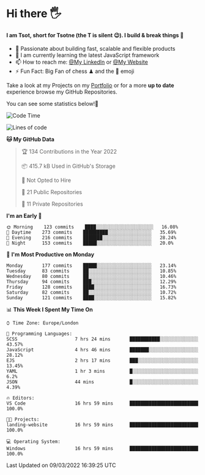 # Hi there :raised_hand_with_fingers_splayed:
#### I am Tsot, short for Tsotne (the T is silent :wink:). I build & break things :space_invader:
- :telescope: Passionate about building fast, scalable and flexible products
- :seedling: I am currently learning the latest JavaScript framework 
- :mailbox: How to reach me: [@My LinkedIn](https://www.linkedin.com/in/tsotne-gvadzabia/) or [@My Website](https://tsotne.co.uk/contact)
- :zap: Fun Fact: Big Fan of chess ♟ and the 👾 emoji

Take a look at my Projects on my [Portfolio](https://tsotne.co.uk/) or for a more **up to date** experience browse my GitHub Repositories.

You can see some statistics below!:space_invader:
<!--START_SECTION:waka-->
![Code Time](http://img.shields.io/badge/Code%20Time-572%20hrs%2010%20mins-blue)

![Lines of code](https://img.shields.io/badge/From%20Hello%20World%20I%27ve%20Written-2%20Million%20lines%20of%20code-blue)

**🐱 My GitHub Data** 

> 🏆 134 Contributions in the Year 2022
 > 
> 📦 415.7 kB Used in GitHub's Storage 
 > 
> 🚫 Not Opted to Hire
 > 
> 📜 21 Public Repositories 
 > 
> 🔑 11 Private Repositories  
 > 
**I'm an Early 🐤** 

```text
🌞 Morning    123 commits    ████░░░░░░░░░░░░░░░░░░░░░   16.08% 
🌆 Daytime    273 commits    █████████░░░░░░░░░░░░░░░░   35.69% 
🌃 Evening    216 commits    ███████░░░░░░░░░░░░░░░░░░   28.24% 
🌙 Night      153 commits    █████░░░░░░░░░░░░░░░░░░░░   20.0%

```
📅 **I'm Most Productive on Monday** 

```text
Monday       177 commits    █████░░░░░░░░░░░░░░░░░░░░   23.14% 
Tuesday      83 commits     ██░░░░░░░░░░░░░░░░░░░░░░░   10.85% 
Wednesday    80 commits     ██░░░░░░░░░░░░░░░░░░░░░░░   10.46% 
Thursday     94 commits     ███░░░░░░░░░░░░░░░░░░░░░░   12.29% 
Friday       128 commits    ████░░░░░░░░░░░░░░░░░░░░░   16.73% 
Saturday     82 commits     ██░░░░░░░░░░░░░░░░░░░░░░░   10.72% 
Sunday       121 commits    ████░░░░░░░░░░░░░░░░░░░░░   15.82%

```


📊 **This Week I Spent My Time On** 

```text
⌚︎ Time Zone: Europe/London

💬 Programming Languages: 
SCSS                     7 hrs 24 mins       ███████████░░░░░░░░░░░░░░   43.57% 
JavaScript               4 hrs 46 mins       ███████░░░░░░░░░░░░░░░░░░   28.12% 
EJS                      2 hrs 17 mins       ███░░░░░░░░░░░░░░░░░░░░░░   13.45% 
YAML                     1 hr 3 mins         █░░░░░░░░░░░░░░░░░░░░░░░░   6.2% 
JSON                     44 mins             █░░░░░░░░░░░░░░░░░░░░░░░░   4.39%

🔥 Editors: 
VS Code                  16 hrs 59 mins      █████████████████████████   100.0%

🐱‍💻 Projects: 
landing-website          16 hrs 59 mins      █████████████████████████   100.0%

💻 Operating System: 
Windows                  16 hrs 59 mins      █████████████████████████   100.0%

```


 Last Updated on 09/03/2022 16:39:25 UTC
<!--END_SECTION:waka-->
